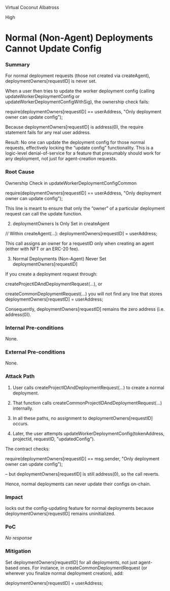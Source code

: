 Virtual Coconut Albatross

High

# Normal (Non-Agent) Deployments Cannot Update Config

### Summary

For normal deployment requests (those not created via createAgent), deploymentOwners[requestID] is never set.

When a user then tries to update the worker deployment config (calling updateWorkerDeploymentConfig or updateWorkerDeploymentConfigWithSig), the ownership check fails:

require(deploymentOwners[requestID] == userAddress, "Only deployment owner can update config");

Because deploymentOwners[requestID] is address(0), the require statement fails for any real user address.


Result: No one can update the deployment config for those normal requests, effectively locking the “update config” functionality. This is a logic-level denial-of-service for a feature that presumably should work for any deployment, not just for agent-creation requests.

### Root Cause

Ownership Check in updateWorkerDeploymentConfigCommon

require(deploymentOwners[requestID] == userAddress, "Only deployment owner can update config");

This line is meant to ensure that only the “owner” of a particular deployment request can call the update function.


2. deploymentOwners Is Only Set in createAgent

// Within createAgent(...):
deploymentOwners[requestID] = userAddress;

This call assigns an owner for a requestID only when creating an agent (either with NFT or an ERC-20 fee).



3. Normal Deployments (Non-Agent) Never Set deploymentOwners[requestID]

If you create a deployment request through:

createProjectIDAndDeploymentRequest(...), or

createCommonDeploymentRequest(...)
you will not find any line that stores deploymentOwners[requestID] = userAddress;


Consequently, deploymentOwners[requestID] remains the zero address (i.e. address(0)).

### Internal Pre-conditions

None. 

### External Pre-conditions

None. 

### Attack Path


1. User calls createProjectIDAndDeploymentRequest(...) to create a normal deployment.


2. That function calls createCommonProjectIDAndDeploymentRequest(...) internally.


3. In all these paths, no assignment to deploymentOwners[requestID] occurs.


4. Later, the user attempts updateWorkerDeploymentConfig(tokenAddress, projectId, requestID, "updatedConfig").

The contract checks:

require(deploymentOwners[requestID] == msg.sender, "Only deployment owner can update config");

– but deploymentOwners[requestID] is still address(0), so the call reverts.




Hence, normal deployments can never update their configs on-chain.
 

### Impact

locks out the config-updating feature for normal deployments because deploymentOwners[requestID] remains uninitialized.

### PoC

_No response_

### Mitigation

Set deploymentOwners[requestID] for all deployments, not just agent-based ones. For instance, in createCommonDeploymentRequest (or wherever you finalize normal deployment creation), add:

deploymentOwners[requestID] = userAddress;